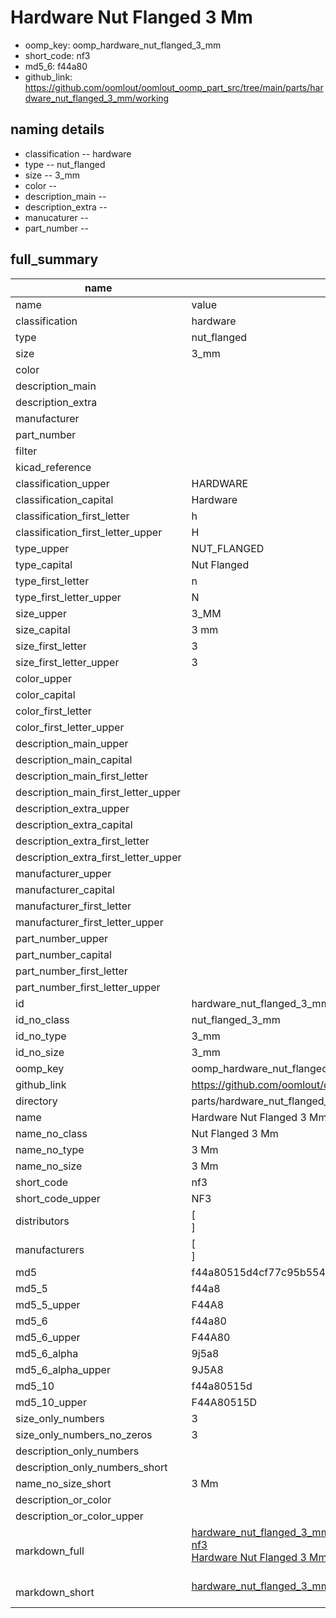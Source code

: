 # Hardware Nut Flanged 3 Mm

  
* oomp_key: oomp_hardware_nut_flanged_3_mm 
* short_code: nf3
* md5_6: f44a80  
* github_link: https://github.com/oomlout/oomlout_oomp_part_src/tree/main/parts/hardware_nut_flanged_3_mm/working  
## naming details
* classification -- hardware
* type -- nut_flanged
* size -- 3_mm
* color -- 
* description_main -- 
* description_extra -- 
* manucaturer -- 
* part_number -- 





## full_summary
| name | value | 
| --- | --- | 
| name | value | 
| classification | hardware | 
| type | nut_flanged | 
| size | 3_mm | 
| color |  | 
| description_main |  | 
| description_extra |  | 
| manufacturer |  | 
| part_number |  | 
| filter |  | 
| kicad_reference |  | 
| classification_upper | HARDWARE | 
| classification_capital | Hardware | 
| classification_first_letter | h | 
| classification_first_letter_upper | H | 
| type_upper | NUT_FLANGED | 
| type_capital | Nut Flanged | 
| type_first_letter | n | 
| type_first_letter_upper | N | 
| size_upper | 3_MM | 
| size_capital | 3 mm | 
| size_first_letter | 3 | 
| size_first_letter_upper | 3 | 
| color_upper |  | 
| color_capital |  | 
| color_first_letter |  | 
| color_first_letter_upper |  | 
| description_main_upper |  | 
| description_main_capital |  | 
| description_main_first_letter |  | 
| description_main_first_letter_upper |  | 
| description_extra_upper |  | 
| description_extra_capital |  | 
| description_extra_first_letter |  | 
| description_extra_first_letter_upper |  | 
| manufacturer_upper |  | 
| manufacturer_capital |  | 
| manufacturer_first_letter |  | 
| manufacturer_first_letter_upper |  | 
| part_number_upper |  | 
| part_number_capital |  | 
| part_number_first_letter |  | 
| part_number_first_letter_upper |  | 
| id | hardware_nut_flanged_3_mm | 
| id_no_class | nut_flanged_3_mm | 
| id_no_type | 3_mm | 
| id_no_size | 3_mm | 
| oomp_key | oomp_hardware_nut_flanged_3_mm | 
| github_link | https://github.com/oomlout/oomlout_oomp_part_src/tree/main/parts/hardware_nut_flanged_3_mm/working | 
| directory | parts/hardware_nut_flanged_3_mm | 
| name | Hardware Nut Flanged 3 Mm | 
| name_no_class | Nut Flanged 3 Mm | 
| name_no_type | 3 Mm | 
| name_no_size | 3 Mm | 
| short_code | nf3 | 
| short_code_upper | NF3 | 
| distributors | [<br>] | 
| manufacturers | [<br>] | 
| md5 | f44a80515d4cf77c95b5543241a39230 | 
| md5_5 | f44a8 | 
| md5_5_upper | F44A8 | 
| md5_6 | f44a80 | 
| md5_6_upper | F44A80 | 
| md5_6_alpha | 9j5a8 | 
| md5_6_alpha_upper | 9J5A8 | 
| md5_10 | f44a80515d | 
| md5_10_upper | F44A80515D | 
| size_only_numbers | 3 | 
| size_only_numbers_no_zeros | 3 | 
| description_only_numbers |  | 
| description_only_numbers_short |   | 
| name_no_size_short | 3 Mm | 
| description_or_color |   | 
| description_or_color_upper |   | 
| markdown_full | [hardware_nut_flanged_3_mm](https://github.com/oomlout/oomlout_oomp_part_src/tree/main/parts/hardware_nut_flanged_3_mm/working)<br>[nf3](https://github.com/oomlout/oomlout_oomp_part_src/tree/main/parts/hardware_nut_flanged_3_mm/working)<br>[Hardware Nut Flanged 3 Mm](https://github.com/oomlout/oomlout_oomp_part_src/tree/main/parts/hardware_nut_flanged_3_mm/working)<br><br> | 
| markdown_short | [hardware_nut_flanged_3_mm](https://github.com/oomlout/oomlout_oomp_part_src/tree/main/parts/hardware_nut_flanged_3_mm/working)<br><br> | 
